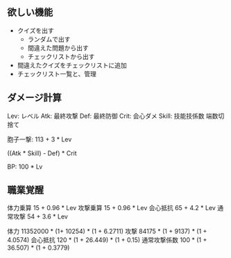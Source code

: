 ## 欲しい機能
- クイズを出す
  - ランダムで出す
  - 間違えた問題から出す
  - チェックリストから出す
- 間違えたクイズをチェックリストに追加
- チェックリスト一覧と、管理

## ダメージ計算
Lev: レベル
Atk: 最終攻撃
Def: 最終防御
Crit: 会心ダメ
Skill: 技能技係数
端数切捨て

胞子一撃: 113 + 3 * Lev

((Atk * Skill) - Def) * Crit

BP: 100 * Lv

## 職業覚醒
体力乗算
15 + 0.96 * Lev
攻撃乗算
15 + 0.96 * Lev
会心抵抗
65 + 4.2 * Lev
通常攻撃
54 + 3.6 * Lev

体力
11352000 * (1+ 10254) * (1 + 6.2711)
攻撃
84175 * (1 + 9137) * (1 + 4.0574)
会心抵抗
120 * (1 + 26.449) * (1 + 0.15)
通常攻撃係数
100 * (1 + 36.507) * (1 + 0.3779)
